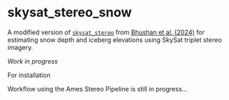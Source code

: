 # skysat_stereo_snow
A modified version of [`skysat_stereo`](https://doi.org/10.5281/zenodo.4422248) from [Bhushan et al. (2024)](https://doi.org/10.1016/j.isprsjprs.2020.12.012) for estimating snow depth and iceberg elevations using SkySat triplet stereo imagery.

_Work in progress_

For installation 

Workflow using the Ames Stereo Pipeline is still in progress...